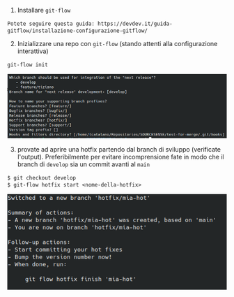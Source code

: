 1. Installare ```git-flow```
```
Potete seguire questa guida: https://devdev.it/guida-gitflow/installazione-configurazione-gitflow/ 
```

2. Inizializzare una repo con ```git-flow``` (stando attenti alla configurazione interattiva)
```
git-flow init
```
![git-flow init](assets/git-flow-init.png)

3. provate ad aprire una hotfix partendo dal branch di sviluppo (verificate l'output). Preferibilmente per evitare incomprensione fate in modo che il branch di ```develop``` sia un commit avanti al ```main``` 
```
$ git checkout develop
$ git-flow hotfix start <nome-della-hotfix>
```
![git-flow hotfix](assets/git-flow-hotfix.png)